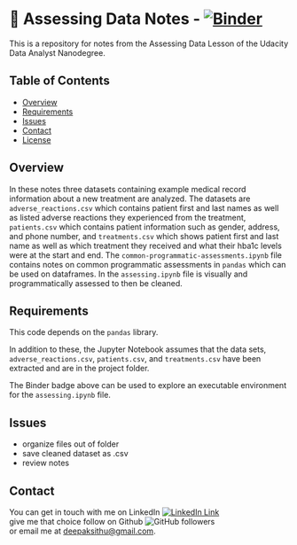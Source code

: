 
# :notebook: Assessing Data Notes -  [![Binder](https://mybinder.org/badge_logo.svg)](https://mybinder.org/v2/gh/deepaksithu/Assessing_Data_Notes/master?filepath=assessing.ipynb)
This is a repository for notes from the Assessing Data Lesson of the Udacity Data Analyst Nanodegree.

## Table of Contents
- [Overview](#overview)
- [Requirements](#requirements) 
- [Issues](#issues) 
- [Contact](#contact)
- [License](#license)

## Overview
In these notes three datasets containing example medical record information about a new treatment are analyzed. The datasets are `adverse_reactions.csv` which contains patient first and last names as well as listed adverse reactions they experienced from the treatment, `patients.csv`  which contains patient information such as gender, address, and phone number, and `treatments.csv` which shows patient first and last name as well as which treatment they received and what their hba1c levels were at the start and end. The `common-programmatic-assessments.ipynb` file contains notes on common programmatic assessments in `pandas` which can be used on dataframes. In the `assessing.ipynb` file is visually and programmatically assessed to then be cleaned.

## Requirements
This code depends on the `pandas` library.

In addition to these, the Jupyter Notebook assumes that the data sets, `adverse_reactions.csv`, `patients.csv`, and `treatments.csv` have been extracted and are in the project folder.

The Binder badge above can be used to explore an executable environment for the `assessing.ipynb` file.

## Issues

- organize files out of folder
- save cleaned dataset as .csv
- review notes

## Contact
You can get in touch with me on LinkedIn [![LinkedIn Link](https://img.shields.io/badge/Connect-deepaksithu-blue.svg?logo=linkedin&longCache=true&style=social&label=Connect
)](https://www.linkedin.com/in/deepaksithu) <br>
give me that choice follow on Github      ![GitHub followers](https://img.shields.io/github/followers/deepaksithu?style=social)<br>
or email me at deepaksithu@gmail.com.
